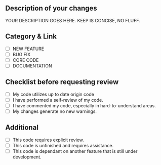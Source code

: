## Description of your changes

YOUR DESCRIPTION GOES HERE. KEEP IS CONCISE, NO FLUFF.

## Category & Link

- [ ] NEW FEATURE
- [ ] BUG FIX
- [ ] CORE CODE
- [ ] DOCUMENTATION

## Checklist before requesting review

- [ ] My code utilizes up to date origin code
- [ ] I have performed a self-review of my code.
- [ ] I have commented my code, especially in hard-to-understand areas.
- [ ] My changes generate no new warnings.

## Additional

- [ ] This code requires explicit review.
- [ ] This code is unfinished and requires assistance.
- [ ] This code is dependant on another feature that is still under development.
